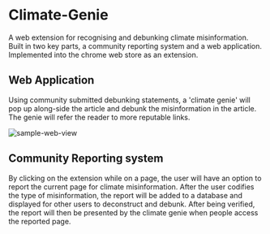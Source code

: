 # Climate-Genie

A web extension for recognising and debunking climate misinformation. Built in two key parts, a community reporting system and a web application. Implemented into the chrome web store as an extension.

## Web Application

Using community submitted debunking statements, a 'climate genie' will pop up along-side the article and debunk the misinformation in the article. The genie will refer the reader to more reputable links.

![sample-web-view](https://github.com/Fonzzy1/Climate-Genie/blob/main/Assets/Screenshots/WebpagePilotImage.png?raw=true)

## Community Reporting system

By clicking on the extension while on a page, the user will have an option to report the current page for climate misinformation. After the user codifies the type of misinformation, the report will be added to a database and displayed for other users to deconstruct and debunk. After being verified, the report will then be presented by the climate genie when people access the reported page.
